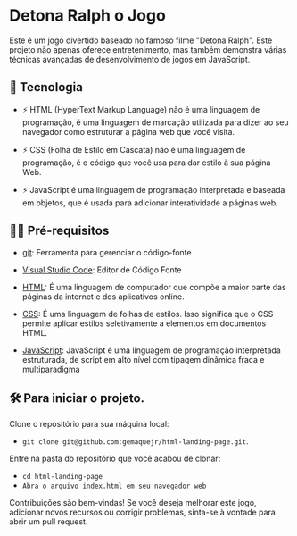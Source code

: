 # Detona Ralph o Jogo

Este é um jogo divertido baseado no famoso filme "Detona Ralph". Este projeto não apenas oferece entretenimento, mas também demonstra várias técnicas avançadas de desenvolvimento de jogos em JavaScript.

## 🚀 Tecnologia

- ⚡ HTML (HyperText Markup Language) não é uma linguagem de programação, é uma linguagem de marcação utilizada para dizer ao seu navegador como estruturar a página web que você visita.

- ⚡ CSS (Folha de Estilo em Cascata) não é uma linguagem de programação, é o código que você usa para dar estilo à sua página Web. 

- ⚡ JavaScript é uma linguagem de programação interpretada e baseada em objetos, que é usada para adicionar interatividade a páginas web.

## ✋🏻 Pré-requisitos

- [git](https://git-scm.com/downloads): Ferramenta para gerenciar o código-fonte

- [Visual Studio Code](https://code.visualstudio.com/): Editor de Código Fonte

- [HTML](https://www.w3schools.com/html/): É uma linguagem de computador que compõe a maior parte das páginas da internet e dos aplicativos online.

- [CSS](https://www.w3schools.com/css/): É uma linguagem de folhas de estilos. Isso significa que o CSS permite aplicar estilos seletivamente a elementos em documentos HTML.

- [JavaScript](https://www.w3schools.com/js/js_history.asp): JavaScript é uma linguagem de programação interpretada estruturada, de script em alto nível com tipagem dinâmica fraca e multiparadigma 

## :hammer_and_wrench: Para iniciar o projeto.

Clone o repositório para sua máquina local:

   * `git clone git@github.com:gemaquejr/html-landing-page.git`.

Entre na pasta do repositório que você acabou de clonar:
   * `cd html-landing-page`
   * `Abra o arquivo index.html em seu navegador web`

Contribuições são bem-vindas! Se você deseja melhorar este jogo, adicionar novos recursos ou corrigir problemas, sinta-se à vontade para abrir um pull request.
